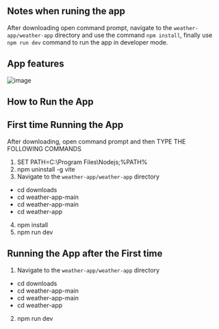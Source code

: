 ## Notes when runing the app
After downloading open command prompt, navigate to the `weather-app/weather-app` directory and use the command `npm install`, finally use `npm run dev` command to run the app in developer mode.
## App features
![image](https://github.com/user-attachments/assets/e6a357a2-767c-4119-9ce3-e8f6eab697bb)

## How to Run the App
## First time Running the App
After downloading, open command prompt and then TYPE THE FOLLOWING COMMANDS
1. SET PATH=C:\Program Files\Nodejs;%PATH%
2. npm uninstall -g vite
3. Navigate to the `weather-app/weather-app` directory
- cd downloads
- cd weather-app-main
- cd weather-app-main
- cd weather-app
4. npm install
5. npm run dev
## Running the App after the First time
1. Navigate to the `weather-app/weather-app` directory
- cd downloads
- cd weather-app-main
- cd weather-app-main
- cd weather-app
2. npm run dev
